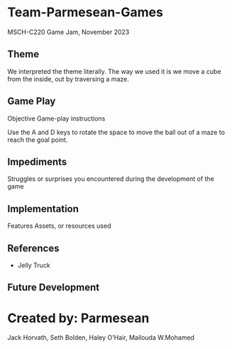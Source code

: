 # Team-Parmesean-Games
MSCH-C220 Game Jam, November 2023

## Theme
We interpreted the theme literally. The way we used it is we move a cube from the inside, out by traversing a maze.

## Game Play
Objective
Game-play instructions

Use the A and D keys to rotate the space to move the ball out of a maze to reach the goal point.

## Impediments
Struggles or surprises you encountered during the development of the game

## Implementation
Features
Assets, or resources used

## References
- Jelly Truck

## Future Development


# Created by: Parmesean
Jack Horvath, Seth Bolden, Haley O'Hair, Mailouda W.Mohamed 
